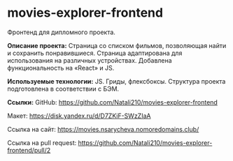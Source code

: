 # movies-explorer-frontend
Фронтенд для дипломного проекта. 

**Описание проекта:**
Страница со списком фильмов, позволяющая найти и сохранить понравившиеся. Страница адаптирована для использования на различных устройствах. Добавлена функциональность на «React» и JS.

**Используемые технологии:**
JS. Гриды, флексбоксы. Структура проекта подготовлена в соответствии с БЭМ.

**Ссылки:**
GitHub: https://github.com/Natali210/movies-explorer-frontend

Макет: https://disk.yandex.ru/d/D7ZKiF-SWzZIaA

Ссылка на сайт: https://movies.nsarycheva.nomoredomains.club/

Ссылка на pull request: https://github.com/Natali210/movies-explorer-frontend/pull/2